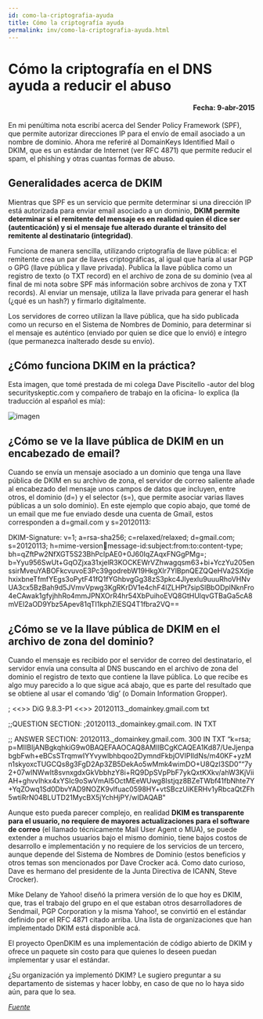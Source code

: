 ```yaml
---
id: como-la-criptografia-ayuda
title: Cómo la criptografía ayuda
permalink: inv/como-la-criptografia-ayuda.html
---
```

# Cómo la criptografía en el DNS ayuda a reducir el abuso
<h4 align="right">Fecha: 9-abr-2015</h4>

En mi penúltima nota escribí acerca del Sender Policy Framework (SPF), que permite autorizar direcciones IP para el envío de email asociado a un nombre de dominio. Ahora me referiré al DomainKeys Identified Mail o DKIM, que es un estándar de Internet (ver RFC 4871) que permite reducir el spam, el phishing y otras cuantas formas de abuso.

## Generalidades acerca de DKIM

Mientras que SPF es un servicio que permite determinar si una dirección IP está autorizada para enviar email asociado a un dominio, **DKIM permite determinar si el remitente del mensaje es en realidad quien él dice ser (autenticación) y si el mensaje fue alterado durante el tránsito del remitente al destinatario (integridad)**.

Funciona de manera sencilla, utilizando criptografía de llave pública: el remitente crea un par de llaves criptográficas, al igual que haría al usar PGP o GPG (llave pública y llave privada). Publica la llave pública como un registro de texto (o TXT record) en el archivo de zona de su dominio (vea al final de mi nota sobre SPF más información sobre archivos de zona y TXT records). Al enviar un mensaje, utiliza la llave privada para generar el hash (¿qué es un hash?) y firmarlo digitalmente.

Los servidores de correo utilizan la llave pública, que ha sido publicada como un recurso en el Sistema de Nombres de Dominio, para determinar si el mensaje es auténtico (enviado por quien se dice que lo envió) e íntegro (que permanezca inalterado desde su envío).

## ¿Cómo funciona DKIM en la práctica?

Esta imagen, que tomé prestada de mi colega Dave Piscitello -autor del blog securityskeptic.com y compañero de trabajo en la oficina- lo explica (la traducción al español es mía):

<div class="md-div-center">
<img alt="imagen" src="{{ site.baseurl }}/img/mapa1.png" class="md-img md-center">
</div>

## ¿Cómo se ve la llave pública de DKIM en un encabezado de email?

Cuando se envía un mensaje asociado a un dominio que tenga una llave pública de DKIM en su archivo de zona, el servidor de correo saliente añade al encabezado del mensaje unos campos de datos que incluyen, entre otros, el dominio (d=) y el selector (s=), que permite asociar varias llaves públicas a un solo dominio). En este ejemplo que copio abajo, que tomé de un email que me fue enviado desde una cuenta de Gmail, estos corresponden a d=gmail.com y s=20120113:

DKIM-Signature: v=1; a=rsa-sha256; c=relaxed/relaxed;
d=gmail.com; s=20120113;
h=mime-version:date:message-id:subject:from:to:content-type;
bh=qZftPw2NfXGT5S23BhPcIpAE0+0J60IqZAqxFNGgPMg=;
b=Yyu956SwUt+GqOZjxa31xjelR3KOCKEWrVZhwagqsm63+bi+YczYu205enssirMveuYABOFkcvuvoE3Pc39godrebW19HkgXlr7YlBpnQEZQQeHVa2SXdjehxixbneTfmfYEgs3oPytF41fQ1fYGhbvgGg38zS3pkc4Jlyexlu9uuuRhoVHNvUA3cx5BzBah9d5JVmvVpwg3KgRKrDV1e4chF4IZLHPt7sipSlBbODplNknFro4eCAwak1gfyjhhRo4mmJPNXOrR4hr54XbPuihoEVQ8GtHUlqvGTBaGa5cA8mVEl2aOD9Ybz5Apev81qTI1kphZlESQ4T1fbra2VQ==

## ¿Cómo se ve la llave pública de DKIM en el archivo de zona del dominio?

Cuando el mensaje es recibido por el servidor de correo del destinatario, el servidor envía una consulta al DNS buscando en el archivo de zona del dominio el registro de texto que contiene la llave pública. Lo que recibe es algo muy parecido a lo que sigue acá abajo, que es parte del resultado que se obtiene al usar el comando ‘dig’ (o Domain Information Gropper).

; <<>> DiG 9.8.3-P1 <<>> 20120113._domainkey.gmail.com txt

;;QUESTION SECTION:
;20120113._domainkey.gmail.com. IN TXT

;; ANSWER SECTION:
20120113._domainkey.gmail.com. 300 IN TXT “k=rsa\; p=MIIBIjANBgkqhkiG9w0BAQEFAAOCAQ8AMIIBCgKCAQEA1Kd87/UeJjenpabgbFwh+eBCsSTrqmwIYYvywlbhbqoo2DymndFkbjOVIPIldNs/m40KF+yzMn1skyoxcTUGCQs8g3FgD2Ap3ZB5DekAo5wMmk4wimDO+U8QzI3SD0”“7y2+07wlNWwIt8svnxgdxGkVbbhzY8i+RQ9DpSVpPbF7ykQxtKXkv/ahW3KjViiAH+ghvvIhkx4xYSIc9oSwVmAl5OctMEeWUwg8Istjqz8BZeTWbf41fbNhte7Y+YqZOwq1Sd0DbvYAD9NOZK9vlfuac0598HY+vtSBczUiKERHv1yRbcaQtZFh5wtiRrN04BLUTD21MycBX5jYchHjPY/wIDAQAB"

Aunque esto pueda parecer complejo, en realidad **DKIM es transparente para el usuario, no requiere de mayores actualizaciones para el software de correo** (el llamado técnicamente Mail User Agent o MUA), se puede extender a muchos usuarios bajo el mismo dominio, tiene bajos costos de desarrollo e implementación y no requiere de los servicios de un tercero, aunque depende del Sistema de Nombres de Dominio (estos beneficios y otros temas son mencionados por Dave Crocker acá. Como dato curioso, Dave es hermano del presidente de la Junta Directiva de ICANN, Steve Crocker).

Mike Delany de Yahoo! diseñó la primera versión de lo que hoy es DKIM, que, tras el trabajo del grupo en el que estaban otros desarrolladores de Sendmail, PGP Corporation y la misma Yahoo!, se convirtió en el estándar definido por el RFC 4871 citado arriba. Una lista de organizaciones que han implementado DKIM está disponible acá.

El proyecto OpenDKIM es una implementación de código abierto de DKIM y ofrece un paquete sin costo para que quienes lo deseen puedan implementar y usar el estándar.

¿Su organización ya implementó DKIM? Le sugiero preguntar a su departamento de sistemas y hacer lobby, en caso de que no lo haya sido aún, para que lo sea.

<a href="https://goo.gl/SAv4fx" target="_blank">*Fuente*</a>
